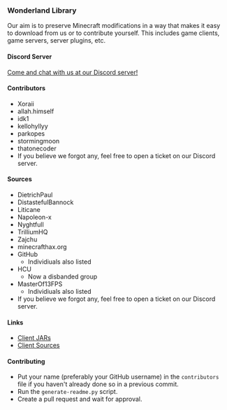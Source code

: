 ### Wonderland Library
 Our aim is to preserve Minecraft modifications in a way that makes it easy to download from us or to contribute yourself. This includes game clients, game servers, server plugins, etc.

#### Discord Server
[Come and chat with us at our Discord server!](https://discord.gg/KBGX8FTAXa)

#### Contributors
- Xoraii
- allah.himself
- idk1
- kellohyllyy
- parkopes
- stormingmoon
- thatonecoder
- If you believe we forgot any, feel free to open a ticket on our Discord server.

#### Sources
- DietrichPaul
- DistastefulBannock
- Liticane
- Napoleon-x
- Nyghtfull
- TrilliumHQ
- Zajchu
- minecrafthax.org
- GitHub
  - Individiuals also listed
- HCU
  - Now a disbanded group
- MasterOf13FPS
  - Individiuals also listed
- If you believe we forgot any, feel free to open a ticket on our Discord server.

#### Links
- [Client JARs](https://github.com/WonderlandLibrary/client-jars)
- [Client Sources](https://github.com/WonderlandLibrary/client-sources)

#### Contributing
- Put your name (preferably your GitHub username) in the ``contributors`` file if you haven't already done so in a previous commit.
- Run the ``generate-readme.py`` script.
- Create a pull request and wait for approval.
